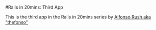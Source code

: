 #Rails in 20mins: Third App

This is the third app in the Rails in 20mins series by [Alfonso Rush aka "thefonso"](http://www.thefonso.com)